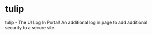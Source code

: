 tulip
=====

tulip - The UI Log In Portal! An additional log in page to add additional security to a secure site.
